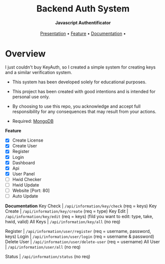 <h1 align="center">
  <br>
  Backend Auth System
  <br>
</h1>

<h4 align="center">Javascript Authentificator</h4>

<p align="center">
  <a href="#overview">Presentation</a>
  •
  <a href="#Feature">Feature</a>
  •
  <a href="#Documentation">Documentation</a>
  •
</p>

# Overview

I just couldn't buy KeyAuth, so I created a simple system for creating keys and a similar verification system.
- This system has been developed solely for educational purposes.
- This project has been created with good intentions and is intended for personal use only.
- By choosing to use this repo, you acknowledge and accept full responsibility for any consequences that may result from your actions.

- Required:
  [MongoDB](https://www.mongodb.com/try/download/community)

**Feature**
- [x] Create License
- [x] Create User
- [x] Register
- [x] Login
- [x] Dashboard
- [x] Api
- [x] User Panel
- [ ] Hwid Checker
- [ ] Hwid Update
- [ ] Website [Port: 80]
- [ ] Auto Update

**Documentation**
Key Check | `/api/information/key/check` (req = keys)
Key Create | `/api/information/key/create` (req = type)
Key Edit | `/api/information/key/edit` (req = keys) (fild you want to edit: type, take, hwid, valid)
All Keys | `/api/information/key/all` (no req)

Register | `/api/information/user/register` (req = username, password, keys)
Login | `/api/information/user/login` (req = username & password)
Delete User | `/api/information/user/delete-user` (req = username)
All User | `/api/information/user/all` (no req)

Status | `/api/information/status` (no req)
